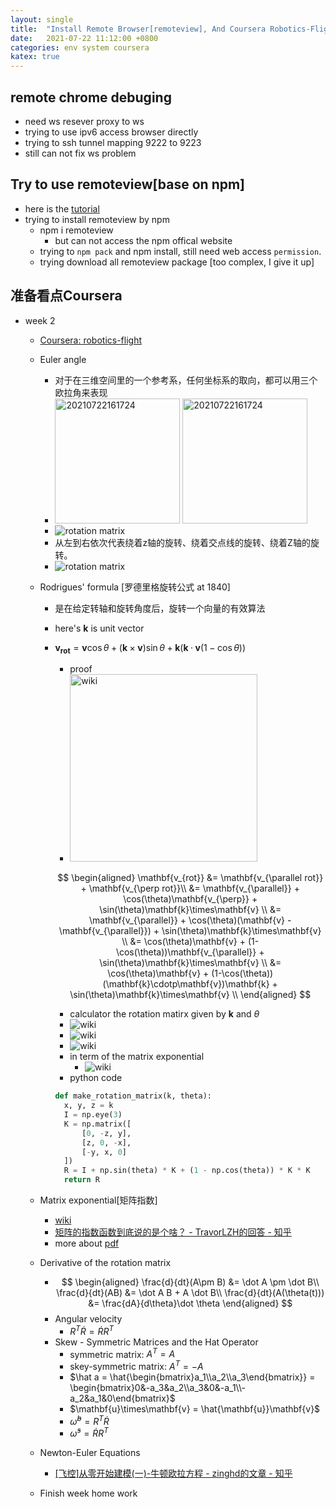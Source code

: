 ```yaml
---
layout: single
title:  "Install Remote Browser[remoteview], And Coursera Robotics-Flight week 2"
date:   2021-07-22 11:12:00 +0800
categories: env system coursera
katex: true
---
```


## remote chrome debuging

- need ws resever proxy to ws
- trying to use ipv6 access browser directly
- trying to ssh tunnel mapping 9222 to 9223
- still can not fix ws problem

## Try to use remoteview[base on npm]

- here is the [tutorial](https://www.jiyiblog.com/archives/011933.html)
- trying to install remoteview by npm
  - npm i remoteview
    - but can not access the npm offical website
  - trying to `npm pack` and npm install, still need web access `permission`.
  - trying download all remoteview package [too complex, I give it up]

## 准备看点Coursera

- week 2
  - [Coursera: robotics-flight](https://www.coursera.org/learn/robotics-flight/lecture/4hTtQ/axis-angle-representations-for-rotations)
  - Euler angle
    - 对于在三维空间里的一个参考系，任何坐标系的取向，都可以用三个欧拉角来表现
    - <img src="https://upload.wikimedia.org/wikipedia/commons/a/a1/Eulerangles.svg" width="200px" alt="20210722161724"> <img src="https://upload.wikimedia.org/wikipedia/commons/8/85/Euler2a.gif" width="200px" alt="20210722161724">
    - ![rotation matrix](https://wikimedia.org/api/rest_v1/media/math/render/svg/f595113fb1de4758a1c61c17fc5b6b9b3a6f5bae)
    - 从左到右依次代表绕着z轴的旋转、绕着交点线的旋转、绕着Z轴的旋转。
    - ![rotation matrix](https://wikimedia.org/api/rest_v1/media/math/render/svg/e848138776eedd86b3fff5b2e85337ff7b61e20f)
  - Rodrigues' formula [罗德里格旋转公式 at 1840]
    - 是在给定转轴和旋转角度后，旋转一个向量的有效算法
    - here's $\mathbf{k}$  is unit vector
    - $\mathbf{v_{rot}} = \mathbf{v}\cos\theta + (\mathbf{k}\times\mathbf{v})\sin\theta + \mathbf{k}(\mathbf{k}\cdotp\mathbf{v}(1-\cos\theta))$
      - proof
      - <img src="https://upload.wikimedia.org/wikipedia/commons/c/cc/Orthogonal_decomposition_unit_vector_rodrigues_rotation_formula.svg" width="300px" alt="wiki">
      $$
        \begin{aligned}
        \mathbf{v_{rot}} &= \mathbf{v_{\parallel rot}} + \mathbf{v_{\perp rot}}\\
        &= \mathbf{v_{\parallel}} + \cos(\theta)\mathbf{v_{\perp}} + \sin(\theta)\mathbf{k}\times\mathbf{v} \\
        &= \mathbf{v_{\parallel}} + \cos(\theta)(\mathbf{v} - \mathbf{v_{\parallel}}) + \sin(\theta)\mathbf{k}\times\mathbf{v} \\
        &= \cos(\theta)\mathbf{v} + (1-\cos(\theta))\mathbf{v_{\parallel}} + \sin(\theta)\mathbf{k}\times\mathbf{v} \\
        &= \cos(\theta)\mathbf{v} + (1-\cos(\theta))(\mathbf{k}\cdotp\mathbf{v})\mathbf{k} + \sin(\theta)\mathbf{k}\times\mathbf{v} \\
        \end{aligned}
        $$
      - calculator the rotation matirx given by $\mathbf{k}$ and $\theta$
      - ![wiki](https://wikimedia.org/api/rest_v1/media/math/render/svg/fa49bfffbf7815645f831552513cb080d9c5c9f1)
      - ![wiki](https://wikimedia.org/api/rest_v1/media/math/render/svg/734b982cadf1ec3e27f95a27ffa3f77723897261)
      - ![wiki](https://wikimedia.org/api/rest_v1/media/math/render/svg/872982cc31c79a7494afacd6f4417cd933a07e4f)
      - in term of the matrix exponential
        - ![wiki](https://wikimedia.org/api/rest_v1/media/math/render/svg/0dc4aaf32f2974df3eef77cb9c265b19d09e38e1)
      - python code

      ```python
      def make_rotation_matrix(k, theta):
        x, y, z = k
        I = np.eye(3)
        K = np.matrix([
            [0, -z, y],
            [z, 0, -x],
            [-y, x, 0]
        ])
        R = I + np.sin(theta) * K + (1 - np.cos(theta)) * K * K
        return R
      ```

  - Matrix exponential[矩阵指数]
    - [wiki](https://en.wikipedia.org/wiki/Matrix_exponential)
    - [矩阵的指数函数到底说的是个啥？ - TravorLZH的回答 - 知乎](
https://www.zhihu.com/question/27518189/answer/1471591199)
    - more about [pdf](https://www.math.umd.edu/~immortal/MATH401/ch_exponentials_and_rotations.pdf)
  - Derivative of the rotation matrix
    - $$
        \begin{aligned}
        \frac{d}{dt}(A\pm B) &= \dot A \pm \dot B\\
        \frac{d}{dt}(AB) &= \dot A B + A \dot B\\
        \frac{d}{dt}(A(\theta(t))) &= \frac{dA}{d\theta}\dot \theta
        \end{aligned}
      $$
    - Angular velocity
      - $R^T\dot R = \dot R R^T$
    - Skew - Symmetric Matrices and the Hat Operator
      - symmetric matrix: $A^T = A$
      - skey-symmetric matrix: $A^T = -A$
      - $\hat a = \hat{\begin{bmatrix}a_1\\a_2\\a_3\end{bmatrix}} = \begin{bmatrix}0&-a_3&a_2\\a_3&0&-a_1\\-a_2&a_1&0\end{bmatrix}$
      - $\mathbf{u}\times\mathbf{v} = \hat{\mathbf{u}}\mathbf{v}$
      - $\hat\omega^b = R^T\dot R$
      - $\hat\omega^s = \dot RR^T$
  - Newton-Euler Equations
    - [[飞控]从零开始建模(一)-牛顿欧拉方程 - zinghd的文章 - 知乎](
https://zhuanlan.zhihu.com/p/47868515)
  - Finish week home work
